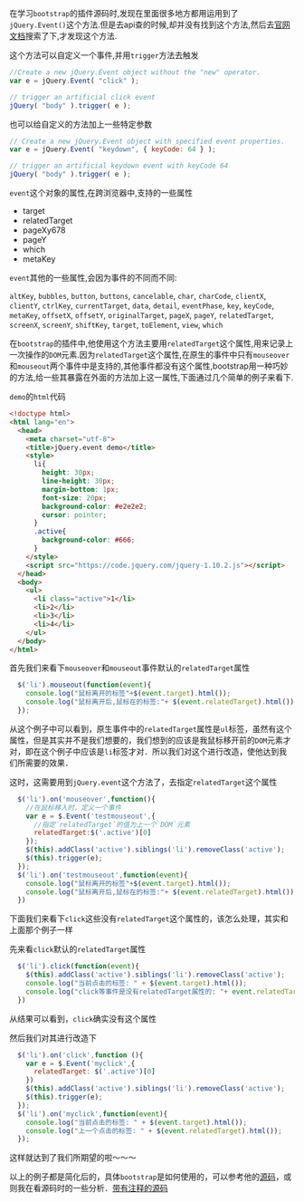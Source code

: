 在学习`bootstrap`的插件源码时,发现在里面很多地方都用运用到了`jQuery.Event()`这个方法.但是去api查的时候,却并没有找到这个方法,然后去[官网文档](https://api.jquery.com/category/events/event-object/)搜索了下,才发现这个方法.

这个方法可以自定义一个事件,并用`trigger`方法去触发
```javascript
//Create a new jQuery.Event object without the "new" operator.
var e = jQuery.Event( "click" );

// trigger an artificial click event
jQuery( "body" ).trigger( e );
```
也可以给自定义的方法加上一些特定参数
```javascript
// Create a new jQuery.Event object with specified event properties.
var e = jQuery.Event( "keydown", { keyCode: 64 } );

// trigger an artificial keydown event with keyCode 64
jQuery( "body" ).trigger( e );
```
`event`这个对象的属性,在跨浏览器中,支持的一些属性
- target
- relatedTarget
- pageXy678
- pageY
- which
- metaKey

`event`其他的一些属性,会因为事件的不同而不同:

`altKey`, `bubbles`, `button`, `buttons`, `cancelable`, `char`, `charCode`, `clientX`, `clientY`, `ctrlKey`, `currentTarget`, `data`, `detail`, `eventPhase`, `key`, `keyCode`, `metaKey`, `offsetX`, `offsetY`, `originalTarget`, `pageX`, `pageY`, `relatedTarget`, `screenX`, `screenY`, `shiftKey`, `target`, `toElement`, `view`, `which`

在`bootstrap`的插件中,他使用这个方法主要用`relatedTarget`这个属性,用来记录上一次操作的`DOM`元素.因为`relatedTarget`这个属性,在原生的事件中只有`mouseover`和`mouseout`两个事件中是支持的,其他事件都没有这个属性,bootstrap用一种巧妙的方法,给一些其暴露在外面的方法加上这一属性,下面通过几个简单的例子来看下.

`demo`的`html`代码
```html
<!doctype html>
<html lang="en">
  <head>
    <meta charset="utf-8">
    <title>jQuery.event demo</title>
    <style>
      li{
        height: 30px;
        line-height: 30px;
        margin-bottom: 1px;
        font-size: 20px;
        background-color: #e2e2e2;
        cursor: pointer;
      }
      .active{
        background-color: #666;
      }
    </style>
    <script src="https://code.jquery.com/jquery-1.10.2.js"></script>
  </head>
  <body>
    <ul>
      <li class="active">1</li>
      <li>2</li>
      <li>3</li>
      <li>4</li>
    </ul>
  </body>
</html>
```
首先我们来看下`mouseover`和`mouseout`事件默认的`relatedTarget`属性
```javascript
  $('li').mouseout(function(event){
    console.log("鼠标离开的标签"+$(event.target).html());
    console.log("鼠标离开后,鼠标在的标签:"+ $(event.relatedTarget).html());
  });
```
从这个例子中可以看到，原生事件中的`relatedTarget`属性是`ul`标签，虽然有这个属性，但是其实并不是我们想要的，我们想到的应该是我鼠标移开前的`DOM`元素才对，即在这个例子中应该是`li`标签才对．所以我们对这个进行改造，使他达到我们所需要的效果．

这时，这需要用到`jQuery.event`这个方法了，去指定`relatedTarget`这个属性
```javascript
  $('li').on('mouseover',function(){
    //在鼠标移入时，定义一个事件
    var e = $.Event('testmouseout',{
      //指定`relatedTarget`的值为上一个`DOM`元素
      relatedTarget:$('.active')[0]
    });
    $(this).addClass('active').siblings('li').removeClass('active');
    $(this).trigger(e);
  });
  $('li').on('testmouseout',function(event){
    console.log("鼠标离开的标签"+$(event.target).html());
    console.log("鼠标离开后,鼠标在的标签:"+ $(event.relatedTarget).html());
  })
```
下面我们来看下`click`这些没有`relatedTarget`这个属性的，该怎么处理，其实和上面那个例子一样

先来看`click`默认的`relatedTarget`属性
```javascript
  $('li').click(function(event){
    $(this).addClass('active').siblings('li').removeClass('active');
    console.log("当前点击的标签: " + $(event.target).html());
    console.log("click等事件是没有relatedTarget属性的: "+ event.relatedTarget);
  })
```
从结果可以看到，`click`确实没有这个属性

然后我们对其进行改造下
```javascript
  $('li').on('click',function (){
    var e = $.Event('myclick',{
      relatedTarget: $('.active')[0]
    })
    $(this).addClass('active').siblings('li').removeClass('active');
    $(this).trigger(e);
  });
  $('li').on('myclick',function(event){
    console.log("当前点击的标签: " + $(event.target).html());
    console.log("上一个点击的标签: " + $(event.relatedTarget).html());
  });
```
这样就达到了我们所期望的啦～～～

以上的例子都是简化后的，具体`bootstrap`是如何使用的，可以参考他的[源码](https://github.com/twbs/bootstrap/blob/v3.3.7/js/tab.js)，或则我在看源码时的一些分析．[带有注释的源码](https://github.com/zimplexing/understanding-bootstrap/blob/master/tab.md)
